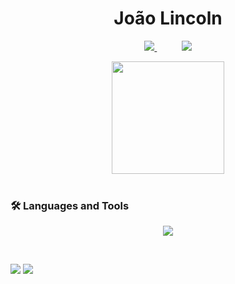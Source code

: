 

<!--
**Jjhonetoo/Jjhonetoo** is a ✨ _special_ ✨ repository because its `README.md` (this file) appears on your GitHub profile.

Here are some ideas to get you started:

- 🔭 I’m currently working on ...
- 🌱 I’m currently learning ...
- 👯 I’m looking to collaborate on ...
- 🤔 I’m looking for help with ...
- 💬 Ask me about ...
- 📫 How to reach me: ...
- 😄 Pronouns: ...
- ⚡ Fun fact: ...
-->
<h1 align="center">João Lincoln</h1>

<p align="center">
    <a href="mailto:joaolincolnneto@gmail.com">
        <img src="https://img.shields.io/badge/Microsoft_Outlook-0078D4?style=for-the-badge&logo=microsoft-outlook&logoColor=white">
    </a>
    &nbsp;&nbsp;&nbsp;&nbsp;&nbsp;&nbsp;&nbsp;&nbsp;&nbsp;
    <a href="https://www.linkedin.com/in/joao-lincoln/">
        <img src="https://img.shields.io/badge/linkedin-%230077B5.svg?&style=for-the-badge&logo=linkedin&logoColor=white&link=mailto:https://www.linkedin.com/in/dudu-cardoso/">
    </a>
   
</p>

<div align="center">
    <img height="180em" src="https://github-readme-stats.vercel.app/api/top-langs/?username=joaolincoln&layout=compact&langs_count=7&theme=dark"/></a>
</div>

<br/>




### 🛠 Languages and Tools
<p align="center">
    <img src="https://skillicons.dev/icons?i=js,java,css,html,react,nodejs,mysql&perline=9" />
</p>


<br/>
<div> 
 
  <a href = "mailto:joaolincolnneto@gmail.com"><img src="https://img.shields.io/badge/-Gmail-%23333?style=for-the-badge&logo=gmail&logoColor=white" target="_blank"></a>
  <a href="https://www.linkedin.com/in/joao-lincoln/-45875016a" target="_blank"><img src="https://img.shields.io/badge/-LinkedIn-%230077B5?style=for-the-badge&logo=linkedin&logoColor=white" target="_blank"></a> 
  
</div>

